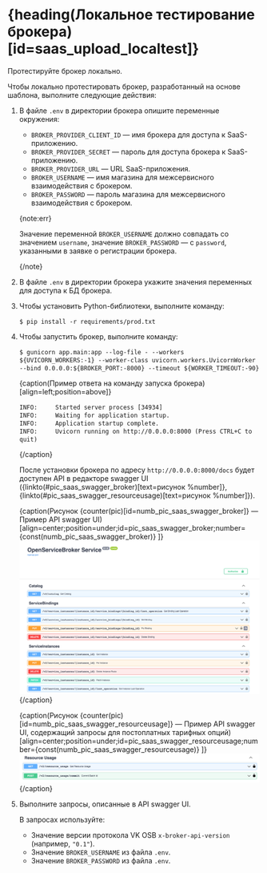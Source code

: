 # {heading(Локальное тестирование брокера)[id=saas_upload_localtest]}

Протестируйте брокер локально.

Чтобы локально протестировать брокер, разработанный на основе шаблона, выполните следующие действия:

1. В файле `.env` в директории брокера опишите переменные окружения:

   * `BROKER_PROVIDER_CLIENT_ID` — имя брокера для доступа к SaaS-приложению.
   * `BROKER_PROVIDER_SECRET` — пароль для доступа брокера к SaaS-приложению.
   * `BROKER_PROVIDER_URL` — URL SaaS-приложения.
   * `BROKER_USERNAME` — имя магазина для межсервисного взаимодействия c брокером.
   * `BROKER_PASSWORD` — пароль магазина для межсервисного взаимодействия с брокером.

   {note:err}

   Значение переменной `BROKER_USERNAME` должно совпадать со значением `username`, значение `BROKER_PASSWORD` — с `password`, указанными в заявке о регистрации брокера.

   {/note}
1. В файле `.env` в директории брокера укажите значения переменных для доступа к БД брокера.
1. Чтобы установить Python-библиотеки, выполните команду:

   ```console
   $ pip install -r requirements/prod.txt
   ```

1. Чтобы запустить брокер, выполните команду:

   ```console
   $ gunicorn app.main:app --log-file - --workers ${UVICORN_WORKERS:-1} --worker-class uvicorn.workers.UvicornWorker --bind 0.0.0.0:${BROKER_PORT:-8000} --timeout ${WORKER_TIMEOUT:-90}
   ```

   {caption(Пример ответа на команду запуска брокера)[align=left;position=above]}
   ```console
   INFO:     Started server process [34934]
   INFO:     Waiting for application startup.
   INFO:     Application startup complete.
   INFO:     Uvicorn running on http://0.0.0.0:8000 (Press CTRL+C to quit)
   ```
   {/caption}

   После установки брокера по адресу `http://0.0.0.0:8000/docs` будет доступен API в редакторе swagger UI ({linkto(#pic_saas_swagger_broker)[text=рисунок %number]}, {linkto(#pic_saas_swagger_resourceusage)[text=рисунок %number]}).

   {caption(Рисунок {counter(pic)[id=numb_pic_saas_swagger_broker]} — Пример API swagger UI)[align=center;position=under;id=pic_saas_swagger_broker;number={const(numb_pic_saas_swagger_broker)} ]}
   ![pic1](../../../assets/SaaS_swagger_broker.png)
   {/caption}

   {caption(Рисунок {counter(pic)[id=numb_pic_saas_swagger_resourceusage]} — Пример API swagger UI, содержащий запросы для постоплатных тарифных опций)[align=center;position=under;id=pic_saas_swagger_resourceusage;number={const(numb_pic_saas_swagger_resourceusage)} ]}
   ![pic1](../../../assets/SaaS_swagger_resourceusage.png)
   {/caption}
1. Выполните запросы, описанные в API swagger UI.

   В запросах используйте:

   * Значение версии протокола VK OSB `x-broker-api-version` (например, `"0.1"`).
   * Значение `BROKER_USERNAME` из файла `.env`.
   * Значение `BROKER_PASSWORD` из файла `.env`.

